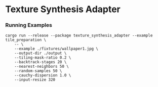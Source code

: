 # Texture Synthesis Adapter

### Running Examples

```shell
cargo run --release --package texture_synthesis_adapter --example tile_preparation \
    -- \
    --example ./fixtures/wallpaper1.jpg \
    --output-dir ./output \
    --tiling-mask-ratio 0.2 \
    --backtrack-stages 20 \
    --nearest-neighbors 50 \
    --random-samples 50 \
    --cauchy-dispersion 1.0 \
    --input-resize 320
```